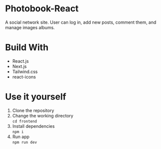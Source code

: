 # Photobook-React
A social network site. User can log in, add new posts, comment them, and manage images albums.
# Build With
* React.js
* Next.js
* Tailwind.css
* react-icons
# Use it yourself
1. Clone the repository
2. Change the working directory <br>
`cd frontend`
3. Install dependencies<br>
`npm i`
4. Run app<br>
`npm run dev`
